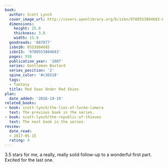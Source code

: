 ```yaml
---
book:
  author: Scott Lynch
  cover_image_url: http://covers.openlibrary.org/b/isbn/9780553804683-L.jpg
  dimensions:
    height: 25.0
    thickness: 3.8
    width: 15.9
  goodreads: '887877'
  isbn10: 0553804685
  isbn13: '9780553804683'
  pages: 558
  publication_year: '2007'
  series: Gentleman Bastard
  series_position: '2'
  spine_color: '#c36518'
  tags:
  - fantasy
  title: Red Seas Under Red Skies
plan:
  date_added: '2016-10-19'
related_books:
- book: scott-lynch/the-lies-of-locke-lamora
  text: The previous book in the series.
- book: scott-lynch/the-republic-of-thieves
  text: The next book in the series.
review:
  date_read:
  - 2017-05-15
  rating: 4
---
```


3.5 stars for me, a really, really solid follow-up to a wonderful first part. Excited for the last one.
